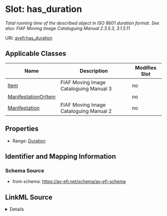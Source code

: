 

# Slot: has_duration


_Total running time of the described object in ISO 8601 duration format. See also: FIAF Moving Image Cataloguing Manual 2.3.5.3, 3.1.5.11_



URI: [avefi:has_duration](https://av-efi.net/schema/av-efi-schema/has_duration)



<!-- no inheritance hierarchy -->





## Applicable Classes

| Name | Description | Modifies Slot |
| --- | --- | --- |
| [Item](Item.md) | FIAF Moving Image Cataloguing Manual 3 |  no  |
| [ManifestationOrItem](ManifestationOrItem.md) |  |  no  |
| [Manifestation](Manifestation.md) | FIAF Moving Image Cataloguing Manual 2 |  no  |







## Properties

* Range: [Duration](Duration.md)





## Identifier and Mapping Information







### Schema Source


* from schema: https://av-efi.net/schema/av-efi-schema




## LinkML Source

<details>
```yaml
name: has_duration
description: 'Total running time of the described object in ISO 8601 duration format.
  See also: FIAF Moving Image Cataloguing Manual 2.3.5.3, 3.1.5.11'
from_schema: https://av-efi.net/schema/av-efi-schema
rank: 1000
alias: has_duration
domain_of:
- ManifestationOrItem
range: Duration

```
</details>